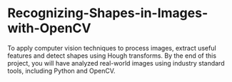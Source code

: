 # Recognizing-Shapes-in-Images-with-OpenCV
To apply computer vision techniques to process images, extract useful features and detect shapes using Hough transforms.  By the end of this project, you will have analyzed real-world images using industry standard tools, including Python and OpenCV.
